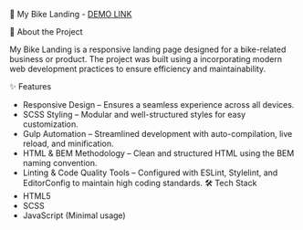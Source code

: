 🚴 My Bike Landing - [DEMO LINK](https://jester921.github.io/my-bike-landing/)

📝 About the Project

My Bike Landing is a responsive landing page designed for a bike-related business or product. The project was built using a incorporating modern web development practices to ensure efficiency and maintainability.

✨ Features
- Responsive Design – Ensures a seamless experience across all devices.
- SCSS Styling – Modular and well-structured styles for easy customization.
- Gulp Automation – Streamlined development with auto-compilation, live reload, and minification.
- HTML & BEM Methodology – Clean and structured HTML using the BEM naming convention.
- Linting & Code Quality Tools – Configured with ESLint, Stylelint, and EditorConfig to maintain high coding standards.
🛠️ Tech Stack
- HTML5
- SCSS
- JavaScript (Minimal usage)
